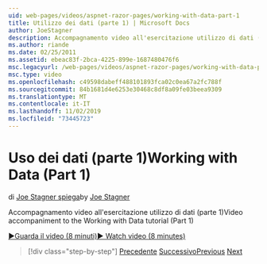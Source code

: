 ```yaml
---
uid: web-pages/videos/aspnet-razor-pages/working-with-data-part-1
title: Utilizzo dei dati (parte 1) | Microsoft Docs
author: JoeStagner
description: Accompagnamento video all'esercitazione utilizzo di dati (parte 1)
ms.author: riande
ms.date: 02/25/2011
ms.assetid: ebeac83f-2bca-4225-899e-1687480476f6
msc.legacyurl: /web-pages/videos/aspnet-razor-pages/working-with-data-part-1
msc.type: video
ms.openlocfilehash: c49598dabeff488101893fca02c0ea67a2fc788f
ms.sourcegitcommit: 84b1681d4e6253e30468c8df8a09fe03beea9309
ms.translationtype: MT
ms.contentlocale: it-IT
ms.lasthandoff: 11/02/2019
ms.locfileid: "73445723"
---
```

# <a name="working-with-data-part-1"></a><span data-ttu-id="ded6c-103">Uso dei dati (parte 1)</span><span class="sxs-lookup"><span data-stu-id="ded6c-103">Working with Data (Part 1)</span></span>

<span data-ttu-id="ded6c-104">di [Joe Stagner spiega](https://github.com/JoeStagner)</span><span class="sxs-lookup"><span data-stu-id="ded6c-104">by [Joe Stagner](https://github.com/JoeStagner)</span></span>

<span data-ttu-id="ded6c-105">Accompagnamento video all'esercitazione utilizzo di dati (parte 1)</span><span class="sxs-lookup"><span data-stu-id="ded6c-105">Video accompaniment to the Working with Data tutorial (Part 1)</span></span>

<span data-ttu-id="ded6c-106">[&#9654;Guarda il video (8 minuti)](https://channel9.msdn.com/Blogs/ASP-NET-Site-Videos/working-with-data-(part-1))</span><span class="sxs-lookup"><span data-stu-id="ded6c-106">[&#9654; Watch video (8 minutes)](https://channel9.msdn.com/Blogs/ASP-NET-Site-Videos/working-with-data-(part-1))</span></span>

> [!div class="step-by-step"]
> <span data-ttu-id="ded6c-107">[Precedente](working-with-forms-part-2.md)
> [Successivo](working-with-data-part-2.md)</span><span class="sxs-lookup"><span data-stu-id="ded6c-107">[Previous](working-with-forms-part-2.md)
[Next](working-with-data-part-2.md)</span></span>
